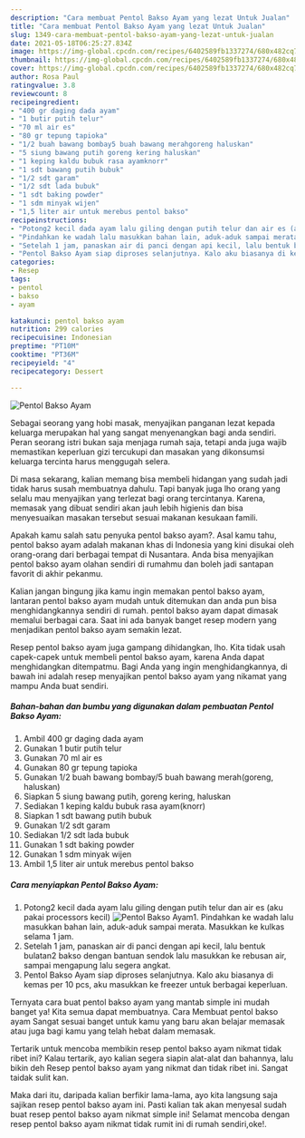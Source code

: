 ```yaml
---
description: "Cara membuat Pentol Bakso Ayam yang lezat Untuk Jualan"
title: "Cara membuat Pentol Bakso Ayam yang lezat Untuk Jualan"
slug: 1349-cara-membuat-pentol-bakso-ayam-yang-lezat-untuk-jualan
date: 2021-05-18T06:25:27.834Z
image: https://img-global.cpcdn.com/recipes/6402589fb1337274/680x482cq70/pentol-bakso-ayam-foto-resep-utama.jpg
thumbnail: https://img-global.cpcdn.com/recipes/6402589fb1337274/680x482cq70/pentol-bakso-ayam-foto-resep-utama.jpg
cover: https://img-global.cpcdn.com/recipes/6402589fb1337274/680x482cq70/pentol-bakso-ayam-foto-resep-utama.jpg
author: Rosa Paul
ratingvalue: 3.8
reviewcount: 8
recipeingredient:
- "400 gr daging dada ayam"
- "1 butir putih telur"
- "70 ml air es"
- "80 gr tepung tapioka"
- "1/2 buah bawang bombay5 buah bawang merahgoreng haluskan"
- "5 siung bawang putih goreng kering haluskan"
- "1 keping kaldu bubuk rasa ayamknorr"
- "1 sdt bawang putih bubuk"
- "1/2 sdt garam"
- "1/2 sdt lada bubuk"
- "1 sdt baking powder"
- "1 sdm minyak wijen"
- "1,5 liter air untuk merebus pentol bakso"
recipeinstructions:
- "Potong2 kecil dada ayam lalu giling dengan putih telur dan air es (aku pakai processors kecil)"
- "Pindahkan ke wadah lalu masukkan bahan lain, aduk-aduk sampai merata. Masukkan ke kulkas selama 1 jam."
- "Setelah 1 jam, panaskan air di panci dengan api kecil, lalu bentuk bulatan2 bakso dengan bantuan sendok lalu masukkan ke rebusan air, sampai mengapung lalu segera angkat."
- "Pentol Bakso Ayam siap diproses selanjutnya. Kalo aku biasanya di kemas per 10 pcs, aku masukkan ke freezer untuk berbagai keperluan."
categories:
- Resep
tags:
- pentol
- bakso
- ayam

katakunci: pentol bakso ayam 
nutrition: 299 calories
recipecuisine: Indonesian
preptime: "PT10M"
cooktime: "PT36M"
recipeyield: "4"
recipecategory: Dessert

---
```



![Pentol Bakso Ayam](https://img-global.cpcdn.com/recipes/6402589fb1337274/680x482cq70/pentol-bakso-ayam-foto-resep-utama.jpg)

Sebagai seorang yang hobi masak, menyajikan panganan lezat kepada keluarga merupakan hal yang sangat menyenangkan bagi anda sendiri. Peran seorang istri bukan saja menjaga rumah saja, tetapi anda juga wajib memastikan keperluan gizi tercukupi dan masakan yang dikonsumsi keluarga tercinta harus menggugah selera.

Di masa  sekarang, kalian memang bisa membeli hidangan yang sudah jadi tidak harus susah membuatnya dahulu. Tapi banyak juga lho orang yang selalu mau menyajikan yang terlezat bagi orang tercintanya. Karena, memasak yang dibuat sendiri akan jauh lebih higienis dan bisa menyesuaikan masakan tersebut sesuai makanan kesukaan famili. 



Apakah kamu salah satu penyuka pentol bakso ayam?. Asal kamu tahu, pentol bakso ayam adalah makanan khas di Indonesia yang kini disukai oleh orang-orang dari berbagai tempat di Nusantara. Anda bisa menyajikan pentol bakso ayam olahan sendiri di rumahmu dan boleh jadi santapan favorit di akhir pekanmu.

Kalian jangan bingung jika kamu ingin memakan pentol bakso ayam, lantaran pentol bakso ayam mudah untuk ditemukan dan anda pun bisa menghidangkannya sendiri di rumah. pentol bakso ayam dapat dimasak memalui berbagai cara. Saat ini ada banyak banget resep modern yang menjadikan pentol bakso ayam semakin lezat.

Resep pentol bakso ayam juga gampang dihidangkan, lho. Kita tidak usah capek-capek untuk membeli pentol bakso ayam, karena Anda dapat menghidangkan ditempatmu. Bagi Anda yang ingin menghidangkannya, di bawah ini adalah resep menyajikan pentol bakso ayam yang nikamat yang mampu Anda buat sendiri.

<!--inarticleads1-->

##### Bahan-bahan dan bumbu yang digunakan dalam pembuatan Pentol Bakso Ayam:

1. Ambil 400 gr daging dada ayam
1. Gunakan 1 butir putih telur
1. Gunakan 70 ml air es
1. Gunakan 80 gr tepung tapioka
1. Gunakan 1/2 buah bawang bombay/5 buah bawang merah(goreng, haluskan)
1. Siapkan 5 siung bawang putih, goreng kering, haluskan
1. Sediakan 1 keping kaldu bubuk rasa ayam(knorr)
1. Siapkan 1 sdt bawang putih bubuk
1. Gunakan 1/2 sdt garam
1. Sediakan 1/2 sdt lada bubuk
1. Gunakan 1 sdt baking powder
1. Gunakan 1 sdm minyak wijen
1. Ambil 1,5 liter air untuk merebus pentol bakso




<!--inarticleads2-->

##### Cara menyiapkan Pentol Bakso Ayam:

1. Potong2 kecil dada ayam lalu giling dengan putih telur dan air es (aku pakai processors kecil)
<img src="https://img-global.cpcdn.com/steps/64c620e41f8db4e5/160x128cq70/pentol-bakso-ayam-langkah-memasak-1-foto.jpg" alt="Pentol Bakso Ayam">1. Pindahkan ke wadah lalu masukkan bahan lain, aduk-aduk sampai merata. Masukkan ke kulkas selama 1 jam.
1. Setelah 1 jam, panaskan air di panci dengan api kecil, lalu bentuk bulatan2 bakso dengan bantuan sendok lalu masukkan ke rebusan air, sampai mengapung lalu segera angkat.
1. Pentol Bakso Ayam siap diproses selanjutnya. Kalo aku biasanya di kemas per 10 pcs, aku masukkan ke freezer untuk berbagai keperluan.




Ternyata cara buat pentol bakso ayam yang mantab simple ini mudah banget ya! Kita semua dapat membuatnya. Cara Membuat pentol bakso ayam Sangat sesuai banget untuk kamu yang baru akan belajar memasak atau juga bagi kamu yang telah hebat dalam memasak.

Tertarik untuk mencoba membikin resep pentol bakso ayam nikmat tidak ribet ini? Kalau tertarik, ayo kalian segera siapin alat-alat dan bahannya, lalu bikin deh Resep pentol bakso ayam yang nikmat dan tidak ribet ini. Sangat taidak sulit kan. 

Maka dari itu, daripada kalian berfikir lama-lama, ayo kita langsung saja sajikan resep pentol bakso ayam ini. Pasti kalian tak akan menyesal sudah buat resep pentol bakso ayam nikmat simple ini! Selamat mencoba dengan resep pentol bakso ayam nikmat tidak rumit ini di rumah sendiri,oke!.

